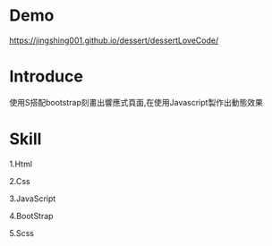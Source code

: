 # Demo

https://jingshing001.github.io/dessert/dessertLoveCode/

# Introduce

使用S搭配bootstrap刻畫出響應式頁面,在使用Javascript製作出動態效果

# Skill

1.Html

2.Css

3.JavaScript

4.BootStrap

5.Scss

